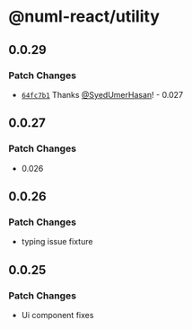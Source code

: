 # @numl-react/utility

## 0.0.29

### Patch Changes

- [`64fc7b1`](https://github.com/numldesign/numl-react/commit/64fc7b1a176f04c85c152713eea689b0d5226a1e) Thanks [@SyedUmerHasan](https://github.com/SyedUmerHasan)! - 0.027

## 0.0.27

### Patch Changes

- 0.026

## 0.0.26

### Patch Changes

- typing issue fixture

## 0.0.25

### Patch Changes

- Ui component fixes
